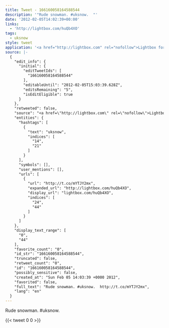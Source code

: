 ```yaml
---
title: Tweet - 166160058164588544
description: '"Rude snowman. #uksnow.  "'
date: '2012-02-05T14:02:39+00:00'
links:
  - 'http://lightbox.com/huQb4XO'
tags:
  - uksnow
style: tweet
application: '<a href="http://lightbox.com" rel="nofollow">Lightbox for Android</a>'
source: |-
  {
    "edit_info": {
      "initial": {
        "editTweetIds": [
          "166160058164588544"
        ],
        "editableUntil": "2012-02-05T15:03:39.628Z",
        "editsRemaining": "5",
        "isEditEligible": true
      }
    },
    "retweeted": false,
    "source": "<a href=\"http://lightbox.com\" rel=\"nofollow\">Lightbox for Android</a>",
    "entities": {
      "hashtags": [
        {
          "text": "uksnow",
          "indices": [
            "14",
            "21"
          ]
        }
      ],
      "symbols": [],
      "user_mentions": [],
      "urls": [
        {
          "url": "http://t.co/mYTJY2mx",
          "expanded_url": "http://lightbox.com/huQb4XO",
          "display_url": "lightbox.com/huQb4XO",
          "indices": [
            "24",
            "44"
          ]
        }
      ]
    },
    "display_text_range": [
      "0",
      "44"
    ],
    "favorite_count": "0",
    "id_str": "166160058164588544",
    "truncated": false,
    "retweet_count": "0",
    "id": "166160058164588544",
    "possibly_sensitive": false,
    "created_at": "Sun Feb 05 14:03:39 +0000 2012",
    "favorited": false,
    "full_text": "Rude snowman. #uksnow.  http://t.co/mYTJY2mx",
    "lang": "en"
  }
---
```

Rude snowman. #uksnow.  
    
{{< tweet 0 0 >}}
    
